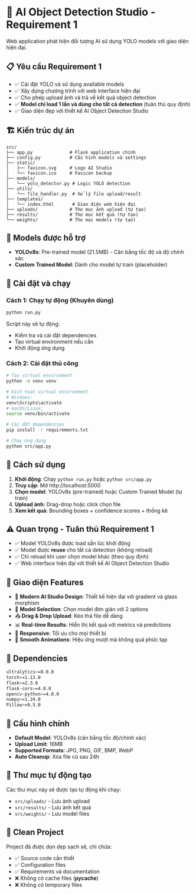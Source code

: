# 🤖 AI Object Detection Studio - Requirement 1

Web application phát hiện đối tượng AI sử dụng YOLO models với giao diện hiện đại.

## 📋 Yêu cầu Requirement 1
- ✅ Cài đặt YOLO và sử dụng available models  
- ✅ Xây dựng chương trình với web interface hiện đại
- ✅ Cho phép upload ảnh và trả về kết quả object detection
- ✅ **Model chỉ load 1 lần và dùng cho tất cả detection** (tuân thủ quy định)
- ✅ Giao diện đẹp với thiết kế AI Object Detection Studio

## 🏗️ Kiến trúc dự án

```
src/
├── app.py              # Flask application chính
├── config.py           # Cấu hình models và settings
├── static/            
│   ├── favicon.svg     # Logo AI Studio
│   └── favicon.ico     # Favicon backup
├── models/
│   └── yolo_detector.py # Logic YOLO detection
├── utils/
│   └── file_handler.py  # Xử lý file upload/result
├── templates/
│   └── index.html       # Giao diện web hiện đại
├── uploads/            # Thư mục ảnh upload (tự tạo)
├── results/            # Thư mục kết quả (tự tạo)
└── weights/            # Thư mục models (tự tạo)
```

## 🎯 Models được hỗ trợ

- **YOLOv8s**: Pre-trained model (21.5MB) - Cân bằng tốc độ và độ chính xác
- **Custom Trained Model**: Dành cho model tự train (placeholder)

## 🚀 Cài đặt và chạy

### Cách 1: Chạy tự động (Khuyên dùng)
```bash
python run.py
```
Script này sẽ tự động:
- Kiểm tra và cài đặt dependencies
- Tạo virtual environment nếu cần
- Khởi động ứng dụng

### Cách 2: Cài đặt thủ công
```bash
# Tạo virtual environment
python -m venv venv

# Kích hoạt virtual environment
# Windows:
venv\Scripts\activate
# macOS/Linux:
source venv/bin/activate

# Cài đặt dependencies
pip install -r requirements.txt

# Chạy ứng dụng
python src/app.py
```

## 📱 Cách sử dụng

1. **Khởi động**: Chạy `python run.py` hoặc `python src/app.py`
2. **Truy cập**: Mở http://localhost:5000 
3. **Chọn model**: YOLOv8s (pre-trained) hoặc Custom Trained Model (tự train)
4. **Upload ảnh**: Drag-drop hoặc click chọn file
5. **Xem kết quả**: Bounding boxes + confidence scores + thống kê

## ⚠️ Quan trọng - Tuân thủ Requirement 1
- ✅ Model YOLOv8s được load sẵn lúc khởi động
- ✅ Model được **reuse** cho tất cả detection (không reload)
- ✅ Chỉ reload khi user chọn model khác (theo quy định)
- ✅ Web interface hiện đại với thiết kế AI Object Detection Studio

## 🎨 Giao diện Features
- 🤖 **Modern AI Studio Design**: Thiết kế hiện đại với gradient và glass morphism
- 🎯 **Model Selection**: Chọn model đơn giản với 2 options
- 📤 **Drag & Drop Upload**: Kéo thả file dễ dàng
- 📊 **Real-time Results**: Hiển thị kết quả với metrics và predictions
- 📱 **Responsive**: Tối ưu cho mọi thiết bị
- 🚀 **Smooth Animations**: Hiệu ứng mượt mà không quá phức tạp

## 💾 Dependencies
```bash
ultralytics>=8.0.0
torch>=1.13.0
flask>=2.3.0
flask-cors>=4.0.0
opencv-python>=4.8.0
numpy>=1.24.0
Pillow>=9.5.0
```

## 🔧 Cấu hình chính
- **Default Model**: YOLOv8s (cân bằng tốc độ/chính xác)
- **Upload Limit**: 16MB
- **Supported Formats**: JPG, PNG, GIF, BMP, WebP
- **Auto Cleanup**: Xóa file cũ sau 24h

## 📁 Thư mục tự động tạo
Các thư mục này sẽ được tạo tự động khi chạy:
- `src/uploads/` - Lưu ảnh upload
- `src/results/` - Lưu ảnh kết quả  
- `src/weights/` - Lưu model files

## 🧹 Clean Project
Project đã được dọn dẹp sạch sẽ, chỉ chứa:
- ✅ Source code cần thiết
- ✅ Configuration files
- ✅ Requirements và documentation
- ❌ Không có cache files (__pycache__)
- ❌ Không có temporary files